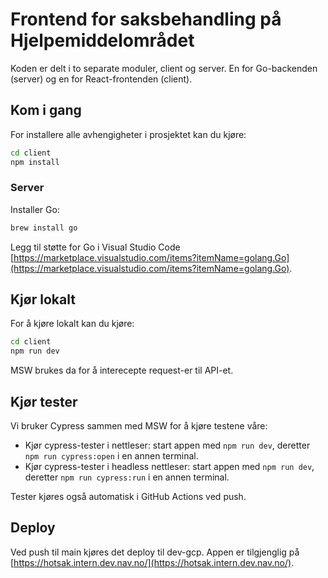# Frontend for saksbehandling på Hjelpemiddelområdet

Koden er delt i to separate moduler, client og server.
En for Go-backenden (server) og en for React-frontenden (client).

## Kom i gang

For installere alle avhengigheter i prosjektet kan du kjøre:

```bash
cd client
npm install
```

### Server

Installer Go:

```bash
brew install go
```

Legg til støtte for Go i Visual Studio Code [https://marketplace.visualstudio.com/items?itemName=golang.Go](https://marketplace.visualstudio.com/items?itemName=golang.Go).

## Kjør lokalt

For å kjøre lokalt kan du kjøre:

```bash
cd client
npm run dev
```

MSW brukes da for å interecepte request-er til API-et.

## Kjør tester

Vi bruker Cypress sammen med MSW for å kjøre testene våre:

- Kjør cypress-tester i nettleser: start appen med `npm run dev`, deretter `npm run cypress:open` i en annen terminal.
- Kjør cypress-tester i headless nettleser: start appen med `npm run dev`, deretter `npm run cypress:run` i en annen
  terminal.

Tester kjøres også automatisk i GitHub Actions ved push.

## Deploy

Ved push til main kjøres det deploy til dev-gcp. Appen er tilgjenglig
på [https://hotsak.intern.dev.nav.no/](https://hotsak.intern.dev.nav.no/).
